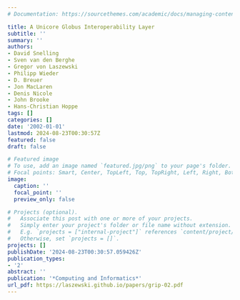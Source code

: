 ```yaml
---
# Documentation: https://sourcethemes.com/academic/docs/managing-content/

title: A Unicore Globus Interoperability Layer
subtitle: ''
summary: ''
authors:
- David Snelling
- Sven van den Berghe
- Gregor von Laszewski
- Philipp Wieder
- D. Breuer
- Jon MacLaren
- Denis Nicole
- John Brooke
- Hans-Christian Hoppe
tags: []
categories: []
date: '2002-01-01'
lastmod: 2024-08-23T00:30:57Z
featured: false
draft: false

# Featured image
# To use, add an image named `featured.jpg/png` to your page's folder.
# Focal points: Smart, Center, TopLeft, Top, TopRight, Left, Right, BottomLeft, Bottom, BottomRight.
image:
  caption: ''
  focal_point: ''
  preview_only: false

# Projects (optional).
#   Associate this post with one or more of your projects.
#   Simply enter your project's folder or file name without extension.
#   E.g. `projects = ["internal-project"]` references `content/project/deep-learning/index.md`.
#   Otherwise, set `projects = []`.
projects: []
publishDate: '2024-08-23T00:30:57.059426Z'
publication_types:
- '2'
abstract: ''
publication: '*Computing and Informatics*'
url_pdf: https://laszewski.github.io/papers/grip-02.pdf
---
```

